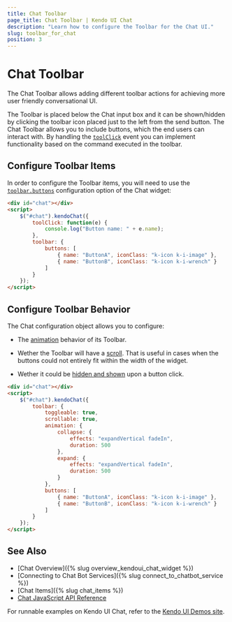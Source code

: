 ```yaml
---
title: Chat Toolbar
page_title: Chat Toolbar | Kendo UI Chat
description: "Learn how to configure the Toolbar for the Chat UI."
slug: toolbar_for_chat
position: 3
---
```


# Chat Toolbar

The Chat Toolbar allows adding different toolbar actions for achieving more user friendly conversational UI.

The Toolbar is placed below the Chat input box and it can be shown/hidden by clicking the toolbar icon placed just to the left from the send button. The Chat Toolbar allows you to include buttons, which the end users can interact with. By handling the [`toolClick`](/api/javascript/ui/chat/events/toolclick) event you can implement functionality based on the command executed in the toolbar.

## Configure Toolbar Items

In order to configure the Toolbar items, you will need to use the [`toolbar.buttons`](/api/javascript/ui/chat/configuration/toolbar.buttons) configuration option of the Chat widget:

```html
<div id="chat"></div>
<script>
    $("#chat").kendoChat({
        toolClick: function(e) {
            console.log("Button name: " + e.name);
        },
        toolbar: {
            buttons: [
                { name: "ButtonA", iconClass: "k-icon k-i-image" },
                { name: "ButtonB", iconClass: "k-icon k-i-wrench" }
            ]
        }
    });
</script>
```

## Configure Toolbar Behavior

The Chat configuration object allows you to configure:

* The [animation](/api/javascript/ui/chat/configuration/toolbar.animation) behavior of its Toolbar.

* Wether the Toolbar will have a [scroll](/api/javascript/ui/chat/configuration/toolbar.scrollable). That is useful in cases when the buttons could not entirely fit within the width of the widget.

* Wether it could be [hidden and shown](/api/javascript/ui/chat/configuration/toolbar.toggleable) upon a button click.

```html
<div id="chat"></div>
<script>
    $("#chat").kendoChat({
        toolbar: {
            toggleable: true,
            scrollable: true,
            animation: {
                collapse: {
                    effects: "expandVertical fadeIn",
                    duration: 500
                },
                expand: {
                    effects: "expandVertical fadeIn",
                    duration: 500
                }
            },
            buttons: [
                { name: "ButtonA", iconClass: "k-icon k-i-image" },
                { name: "ButtonB", iconClass: "k-icon k-i-wrench" }
            ]
        }
    });
</script>
```

## See Also

* [Chat Overview]({% slug overview_kendoui_chat_widget %})
* [Connecting to Chat Bot Services]({% slug connect_to_chatbot_service %})
* [Chat Items]({% slug chat_items %})
* [Chat JavaScript API Reference](/api/javascript/ui/chat)

For runnable examples on Kendo UI Chat, refer to the [Kendo UI Demos site](http://demos.telerik.com/kendo-ui/chat/index).
